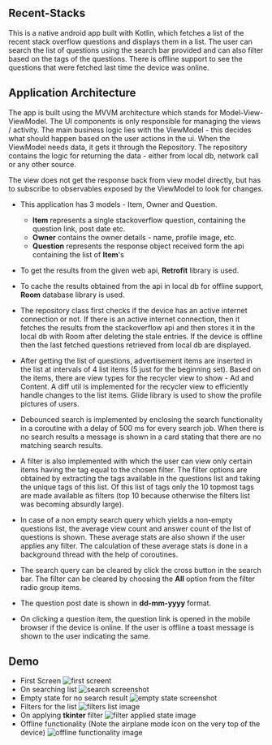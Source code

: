 ## Recent-Stacks

This is a native android app built with Kotlin, which fetches a list of the recent stack overflow questions and displays them in a list.
The user can search the list of questions using the search bar provided and can also filter based on the tags of the questions.
There is offline support to see the questions that were fetched last time the device was online.

## Application Architecture

The app is built using the MVVM architecture which stands for Model-View-ViewModel. The UI components is only responsible for managing the
views / activity. The main business logic lies with the ViewModel - this decides what should happen based on the user actions in the ui.
When the ViewModel needs data, it gets it through the Repository. The repository contains the logic for returning the data - either from local db, network call or any other source.

The view does not get the response back from view model directly, but has to subscribe to observables exposed by the ViewModel to look for changes.

- This application has 3 models - Item, Owner and Question.
  - **Item**  represents a single stackoverflow question, containing the question link, post date etc.
  - **Owner** contains the owner details - name, profile image, etc.
  - **Question** represents the response object received form the api containing the list of **Item**'s

- To get the results from the given web api, **Retrofit** library is used.
- To cache the results obtained from the api in local db for offline support, **Room** database library is used.
- The repository class first checks if the device has an active internet connection or not. If there is an active internet connection, then it fetches the results from the stackoverflow api and then stores it in the local db with Room after deleting the stale entries. If the device is offline then the last fetched questions retrieved from local db are displayed.
- After getting the list of questions, advertisement items are inserted in the list at intervals of 4 list items (5 just for the beginning set). Based on the items, there are view types for the recycler view to show - Ad and Content. A diff util is implemented for the recycler view to efficiently handle changes to the list items. Glide library is used to show the profile pictures of users.
- Debounced search is implemented by enclosing the search functionality in a coroutine with a delay of 500 ms for every search job. When there is no search results a message is shown in a card stating that there are no matching search results.
- A filter is also implemented with which the user can view only certain items having the tag equal to the chosen filter. The filter options are obtained by extracting the tags available in the questions list and taking the unique tags of this list. Of this list of tags only the 10 topmost tags are made available as filters (top 10 because otherwise the filters list was becoming absurdly large).
- In case of a non empty search query which yields a non-empty questions list, the average view count and answer count of the list of questions is shown. These average stats are also shown if the user applies any filter. The calculation of these average stats is done in a background thread with the help of coroutines.
- The search query can be cleared by click the cross button in the search bar. The filter can be cleared by choosing the **All** option from the filter radio group items.
- The question post date is shown in **dd-mm-yyyy** format.
- On clicking a question item, the question link is opened in the mobile browser if the device is online. If the user is offline a toast message is shown to the user indicating the same.

## Demo

- First Screen
  ![first screent][1]
- On searching list
  ![search screenshot][2]
- Empty state for no search result
  ![empty state screenshot][3]
- Filters for the list
  ![filters list image][4]
- On applying **tkinter** filter
  ![filter applied state image][5]
- Offline functionality (Note the airplane mode icon on the very top of the device)
  ![offline functionality image][6]


[1]: https://he-s3.s3.amazonaws.com/media/uploads/0ea1381.png
[2]: https://he-s3.s3.amazonaws.com/media/uploads/560e3ad.png
[3]: https://he-s3.s3.amazonaws.com/media/uploads/8ac68ea.png
[4]: https://he-s3.s3.amazonaws.com/media/uploads/aeabbfd.png
[5]: https://he-s3.s3.amazonaws.com/media/uploads/e40419b.png
[6]: https://he-s3.s3.amazonaws.com/media/uploads/1d7514d.png